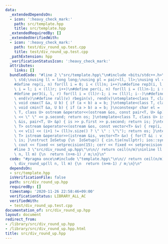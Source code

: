 ```yaml
---
data:
  _extendedDependsOn:
  - icon: ':heavy_check_mark:'
    path: src/template.hpp
    title: src/template.hpp
  _extendedRequiredBy: []
  _extendedVerifiedWith:
  - icon: ':heavy_check_mark:'
    path: test/div_round_up.test.cpp
    title: test/div_round_up.test.cpp
  _pathExtension: hpp
  _verificationStatusIcon: ':heavy_check_mark:'
  attributes:
    links: []
  bundledCode: "#line 2 \"src/template.hpp\"\n#include <bits/stdc++.h>\nusing namespace\
    \ std;\nusing ll = long long;\nusing pl = pair<ll, ll>;\nusing vl = vector<ll>;\n\
    #define rep(i, n) for(ll i = 0; i < (ll)n; i++)\n#define rep3(i, l, r) for(ll\
    \ i = l; i < (ll)r; i++)\n#define per(i, n) for(ll i = (ll)n-1; i >= 0; i--)\n\
    #define per3(i, l, r) for(ll i = (ll)r-1; i >= (ll)l; i--)\n#define all(v) begin(v),\
    \ end(v)\n#define rall(v) rbegin(v), rend(v)\ntemplate<class T, class U> inline\
    \ void cmax(T &a, U b) { if (a < b) a = b; }\ntemplate<class T, class U> inline\
    \ void cmin(T &a, U b) { if (a > b) a = b; }\nconstexpr char el = '\\n';\ntemplate<class\
    \ T, class U> ostream &operator<<(ostream &os, const pair<T, U> &p) { os << p.first\
    \ << \" \" << p.second; return os; }\ntemplate<class T, class U> istream &operator>>(istream\
    \ &is, pair<T, U> &p) { is >> p.first >> p.second; return is; }\ntemplate<class\
    \ T> ostream &operator<<(ostream &os, const vector<T> &v) { rep(i, v.size()) os\
    \ << v[i] << (i+1 != (ll)v.size() ? \" \" : \"\"); return os; }\ntemplate<class\
    \ T> istream &operator>>(istream &is, vector<T> &v) { for(T &i : v) is >> i; return\
    \ is; }\nstruct IoSetup {\n  IoSetup() { cin.tie(nullptr); ios::sync_with_stdio(false);\
    \ cout << fixed << setprecision(15); cerr << fixed << setprecision(15); }\n} io_setup;\n\
    #line 3 \"src/div_round_up.hpp\"\n\n// return ceil(n/m)\ninline ll div_round_up(ll\
    \ n, ll m) {\n  return (n+m-1) / m;\n}\n"
  code: "#pragma once\n#include \"template.hpp\"\n\n// return ceil(n/m)\ninline ll\
    \ div_round_up(ll n, ll m) {\n  return (n+m-1) / m;\n}\n"
  dependsOn:
  - src/template.hpp
  isVerificationFile: false
  path: src/div_round_up.hpp
  requiredBy: []
  timestamp: '2020-11-26 22:58:46+09:00'
  verificationStatus: LIBRARY_ALL_AC
  verifiedWith:
  - test/div_round_up.test.cpp
documentation_of: src/div_round_up.hpp
layout: document
redirect_from:
- /library/src/div_round_up.hpp
- /library/src/div_round_up.hpp.html
title: src/div_round_up.hpp
---
```

